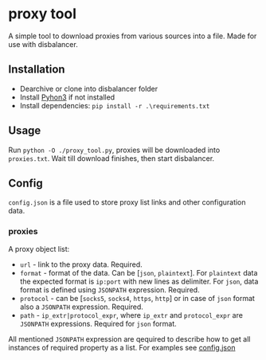 # proxy tool
A simple tool to download proxies from various sources into a file. Made for use with disbalancer.

## Installation
 - Dearchive or clone into disbalancer folder
 - Install [Pyhon3](https://www.python.org/downloads/) if not installed
 - Install dependencies: `pip install -r .\requirements.txt`

## Usage
Run `python -O ./proxy_tool.py`, proxies will be downloaded into `proxies.txt`.
Wait till download finishes, then start disbalancer.

## Config
`config.json` is a file used to store proxy list links and other configuration data.

### proxies
A proxy object list:
 - `url` - link to the proxy data. Required.
 - `format` - format of the data. Can be [`json`, `plaintext`]. For `plaintext` data the expected format is `ip:port` with new lines as delimiter. For `json`, data format is defined using `JSONPATH` expression. Required.
 - `protocol` - can be [`socks5`, `socks4`, `https`, `http`] or in case of `json` format also a `JSONPATH` expression. Required.
 - `path` - `ip_extr|protocol_expr`, where `ip_extr` and `protocol_expr` are `JSONPATH` expressions. Required for `json` format.

All mentioned `JSONPATH` expression are qequired to describe how to get all instances of required property as a list. For examples see [config.json](\config.json)
